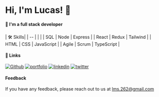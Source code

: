 
# Hi, I'm Lucas! 👋


#### 🚀  I'm a full stack developer 
###





|  🛠 Skills| 
| -- |  |  |
| SQL | Node | Express |
| React | Redux | Tailwind |
| HTML | CSS | JavaScript |
| Agile | Scrum | TypeScript  |

#### 🔗 Links
[![Github](https://img.shields.io/badge/my_repositories-666?style=for-the-badge&logo=ko-fi&logoColor=white)](https://github.com/LucasMoraesDev?tab=repositories)
[![portfolio](https://img.shields.io/badge/my_portfolio-000?style=for-the-badge&logo=ko-fi&logoColor=white)](https://codepen.io/lucasmoraesdev)
[![linkedin](https://img.shields.io/badge/linkedin-0A66C2?style=for-the-badge&logo=linkedin&logoColor=white)](https://www.linkedin.com/in/lucasmoraesdev/)
[![twitter](https://img.shields.io/badge/twitter-1DA1F2?style=for-the-badge&logo=twitter&logoColor=white)](https://twitter.com/LucasMoraesDev)


#### Feedback

If you have any feedback, please reach out to us at lms.262@gmail.com


